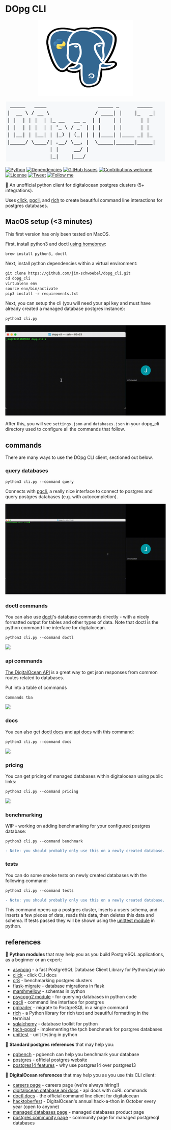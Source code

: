 # DOpg CLI
<p align="center"><img src="https://github.com/jim-schwoebel/dopg_cli/blob/main/assets/logo.png" alt="logo" width="300"></img></p>
<p align="center"><img src="https://github.com/jim-schwoebel/dopg_cli/blob/main/assets/logo_2.png" alt="logo" width="500"></img></p>

[![Python](https://img.shields.io/badge/python-v3.9+-blue.svg)]()
[![Dependencies](https://img.shields.io/badge/dependencies-up%20to%20date-brightgreen.svg)]()
[![GitHub Issues](https://img.shields.io/github/issues/anfederico/Clairvoyant.svg)](https://github.com/jim-schwoebel/dopg_cli/issues)
[![Contributions welcome](https://img.shields.io/badge/contributions-welcome-orange.svg)](https://github.com/jim-schwoebel/dopg_cli/issues)
[![License](https://img.shields.io/badge/license-Apache%202-blue)](https://www.apache.org/licenses/LICENSE-2.0.html)
[![Tweet](https://img.shields.io/twitter/url/http/shields.io.svg?style=social)](https://twitter.com/intent/tweet?text=Check%20out%20DOpg,%20an%20awesome%20new%20CLI%20framework%20for%20postgres%20on%20@DigitalOcean%20https://github.com/jim-schwoebel/dopg_cli&hashtags=digitalocean,postgres,doctl,do) 
[![Follow me](https://img.shields.io/github/followers/jim-schwoebel?style=social)]([https://jim-schwoebel](https://github.com/jim-schwoebel?tab=followers))
&nbsp;

🦈 An unofficial python client for digitalocean postgres clusters (5+ integrations).

Uses [click](https://click.palletsprojects.com/en/8.1.x/), [pgcli](https://github.com/dbcli/pgcli), and [rich](https://github.com/Textualize/rich) to create beautiful command line interactions for postgres databases. 

## MacOS setup (<3 minutes)
This first version has only been tested on MacOS.

First, install python3 and doctl [using homebrew](https://brew.sh/):
```
brew install python3, doctl
```
Next, install python dependencies within a virtual environment:
```
git clone https://github.com/jim-schwoebel/dopg_cli.git
cd dopg_cli
virtualenv env 
source env/bin/activate
pip3 install -r requirements.txt
```
Next, you can setup the cli (you will need your api key and must have already created a managed database postgres instance):
```
python3 cli.py
```

![](https://github.com/jim-schwoebel/dopg_cli/blob/main/assets/setup.gif)

After this, you will see ```settings.json``` and ```databases.json``` in your dopg_cli directory used to configure all the commands that follow. 

## commands 
There are many ways to use the DOpg CLI client, sectioned out below.

### query databases
```
python3 cli.py --command query
```

Connects with [pgcli](https://github.com/dbcli/pgcli), a really nice interface to connect to postgres and query postgres databases (e.g. with autocompletion).

![](https://github.com/jim-schwoebel/dopg_cli/blob/main/assets/query.gif)

### doctl commands
You can also use [doctl](https://github.com/digitalocean/doctl)'s database commands directly - with a nicely formatted output for tables and other types of data. Note that doctl is the python command line interface for digitalocean.
```
python3 cli.py --command doctl
```

![](https://github.com/jim-schwoebel/dopg_cli/blob/main/assets/doctl.gif)

### api commands
[The DigitalOcean API](https://docs.digitalocean.com/reference/api/api-reference/#tag/Databases) is a great way to get json responses from common routes related to databases.

Put into a table of commands
```
Commands tba
```

![](https://github.com/jim-schwoebel/dopg_cli/blob/main/assets/api.gif)

### docs
You can also get [doctl docs](https://github.com/digitalocean/doctl) and [api docs](https://docs.digitalocean.com/reference/api/api-reference/#tag/Databases) with this command:
```
python3 cli.py --command docs
```

![](https://github.com/jim-schwoebel/dopg_cli/blob/main/assets/docs.gif)

### pricing
You can get pricing of managed databases within digitalocean using public links:

```
python3 cli.py --command pricing
```

![](https://github.com/jim-schwoebel/dopg_cli/blob/main/assets/pricing.gif)

### benchmarking
WIP - working on adding benchmarking for your configured postgres database:

```
python3 cli.py --command benchmark
```
```diff
- Note: you should probably only use this on a newly created database.
```

### tests
You can do some smoke tests on newly created databases with the following command:

```
python3 cli.py --command tests
```
```diff
- Note: you should probably only use this on a newly created database.
```

This command opens up a postgres cluster, inserts a users schema, and inserts a few pieces of data, reads this data, then deletes this data and schema. If tests passed they will be shown using the [unittest module](https://docs.python.org/3/library/unittest.html) in python.

## references
🐍 **Python modules** that may help you as you build PostgreSQL applications, as a beginner or an expert:
* [asyncpg](https://github.com/MagicStack/asyncpg) - a fast PostgreSQL Database Client Library for Python/asyncio
* [click](https://click.palletsprojects.com/en/8.1.x/) - click CLI docs
* [cr8](https://github.com/mfussenegger/cr8) - benchmarking postgres clusters
* [flask-migrate](https://github.com/miguelgrinberg/Flask-Migrate) - database migrations in flask
* [marshmellow](https://marshmallow.readthedocs.io/en/stable/) - schemas in python
* [psycopg2 module](https://zetcode.com/python/psycopg2/) - for querying databases in python code
* [pgcli](https://www.pgcli.com/) - command line interface for postgres 
* [pgloader](https://github.com/dimitri/pgloader) - migrate to PostgreSQL in a single command
* [rich](https://github.com/Textualize/rich) - a Python library for rich text and beautiful formatting in the terminal
* [sqlalchemy](https://www.sqlalchemy.org/) - database toolkit for python
* [tpch-pgsql](https://github.com/Data-Science-Platform/tpch-pgsql) - implementing the tpch benchmark for postgres databases
* [unittest](https://docs.python.org/3/library/unittest.html) - unit testing in python

🐘 **Standard postgres references** that may help you:
* [pgbench](https://www.postgresql.org/docs/current/pgbench.html) - pgbench can help you benchmark your database
* [postgres](https://www.postgresql.org/) - official postgres website
* [postgres14 features](https://severalnines.com/blog/best-new-features-in-postgresql-14) - why use postgres14 over postgres13

🦈 **DigitalOcean references** that may help you as you use this CLI client:
* [careers page](https://www.digitalocean.com/careers?gh_src=bc47f6b61us) - careers page (we're always hiring!)
* [digitalocean database api docs](https://docs.digitalocean.com/reference/api/api-reference/#tag/Databases) - api docs with cuRL commands
* [doctl docs](https://github.com/digitalocean/doctl) - the official command line client for digitalocean
* [hacktoberfest](https://hacktoberfest.com/) - DigitalOcean's annual hack-a-thon in October every year (open to anyone)
* [managed databases page](https://www.digitalocean.com/products/managed-databases) - managed databases product page
* [postgres community page](https://www.digitalocean.com/community/tags/digitalocean-managed-postgresql-database) - community page for managed postgresql databases
